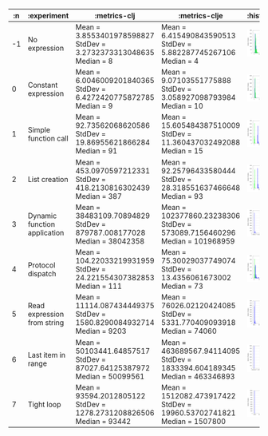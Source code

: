 
| :n |                  :experiment |                                                                       :metrics-clj |                                                                        :metrics-clje |                                        :histogram |                                        :points |                                        :boxplot |
|----|------------------------------|------------------------------------------------------------------------------------|--------------------------------------------------------------------------------------|---------------------------------------------------|------------------------------------------------|-------------------------------------------------|
| -1 |                No expression |      Mean = 3.8553401978598827<br/>StdDev = 3.2732373313048635<br/>Median = 8<br/> |          Mean = 6.415490843590513<br/>StdDev = 5.882287745267106<br/>Median = 4<br/> | ![](graphs/histogram--1-no-overhead-filtered.png) | ![](graphs/points--1-no-overhead-filtered.png) | ![](graphs/boxplot--1-no-overhead-filtered.png) |
|  0 |          Constant expression |      Mean = 6.0046009201840365<br/>StdDev = 6.4272420775872785<br/>Median = 9<br/> |          Mean = 9.07103551775888<br/>StdDev = 3.058927098793984<br/>Median = 10<br/> |  ![](graphs/histogram-0-no-overhead-filtered.png) |  ![](graphs/points-0-no-overhead-filtered.png) |  ![](graphs/boxplot-0-no-overhead-filtered.png) |
|  1 |         Simple function call |       Mean = 92.73562068620586<br/>StdDev = 19.86955621866284<br/>Median = 91<br/> |       Mean = 15.605484387510009<br/>StdDev = 11.360437032492088<br/>Median = 15<br/> |  ![](graphs/histogram-1-no-overhead-filtered.png) |  ![](graphs/points-1-no-overhead-filtered.png) |  ![](graphs/boxplot-1-no-overhead-filtered.png) |
|  2 |                List creation |      Mean = 453.0970597212331<br/>StdDev = 418.2130816302439<br/>Median = 387<br/> |        Mean = 92.25796433580444<br/>StdDev = 28.318551637466648<br/>Median = 93<br/> |  ![](graphs/histogram-2-no-overhead-filtered.png) |  ![](graphs/points-2-no-overhead-filtered.png) |  ![](graphs/boxplot-2-no-overhead-filtered.png) |
|  3 | Dynamic function application |  Mean = 38483109.70894829<br/>StdDev = 879787.008177028<br/>Median = 38042358<br/> | Mean = 102377860.23238306<br/>StdDev = 573089.7156460296<br/>Median = 101968959<br/> |  ![](graphs/histogram-3-no-overhead-filtered.png) |  ![](graphs/points-3-no-overhead-filtered.png) |  ![](graphs/boxplot-3-no-overhead-filtered.png) |
|  4 |            Protocol dispatch |    Mean = 104.22033219931959<br/>StdDev = 24.221554307382853<br/>Median = 111<br/> |          Mean = 75.30029037749074<br/>StdDev = 13.4356061673002<br/>Median = 73<br/> |  ![](graphs/histogram-4-no-overhead-filtered.png) |  ![](graphs/points-4-no-overhead-filtered.png) |  ![](graphs/boxplot-4-no-overhead-filtered.png) |
|  5 |  Read expression from string |   Mean = 11114.087434449375<br/>StdDev = 1580.8290084932714<br/>Median = 9203<br/> |      Mean = 76026.02120424085<br/>StdDev = 5331.770409093918<br/>Median = 74060<br/> |  ![](graphs/histogram-5-no-overhead-filtered.png) |  ![](graphs/points-5-no-overhead-filtered.png) |  ![](graphs/boxplot-5-no-overhead-filtered.png) |
|  6 |           Last item in range | Mean = 50103441.64857517<br/>StdDev = 87027.64125387972<br/>Median = 50099561<br/> | Mean = 463689567.94114095<br/>StdDev = 1833394.604189345<br/>Median = 463346893<br/> |  ![](graphs/histogram-6-no-overhead-filtered.png) |  ![](graphs/points-6-no-overhead-filtered.png) |  ![](graphs/boxplot-6-no-overhead-filtered.png) |
|  7 |                   Tight loop |    Mean = 93594.2012805122<br/>StdDev = 1278.2731208826506<br/>Median = 93442<br/> |    Mean = 1512082.473917422<br/>StdDev = 19960.53702741821<br/>Median = 1507800<br/> |  ![](graphs/histogram-7-no-overhead-filtered.png) |  ![](graphs/points-7-no-overhead-filtered.png) |  ![](graphs/boxplot-7-no-overhead-filtered.png) |
